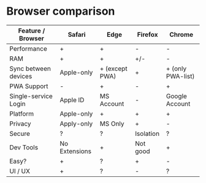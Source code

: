 # Browser comparison

| Feature / Browser    | Safari        | Edge           | Firefox   | Chrome            |
| -------------------- | ------------- | -------------- | --------- | ----------------- |
| Performance          | +             | +              | -         | -                 |
| RAM                  | +             | +              | +/-       | -                 |
| Sync between devices | Apple-only    | + (except PWA) | +         | + (only PWA-list) |
| PWA Support          | -             | +              | -         | +                 |
| Single-service Login | Apple ID      | MS Account     | -         | Google Account    |
| Platform             | Apple-only    | +              | +         | +                 |
| Privacy              | Apply-only    | MS Only        | +         | -                 |
| Secure               | ?             | ?              | Isolation | ?                 |
| Dev Tools            | No Extensions | +              | Not good  | +                 |
| Easy?                | +             | ?              | +         | -                 |
| UI / UX              | +             | ?              | -         | ?                 |

